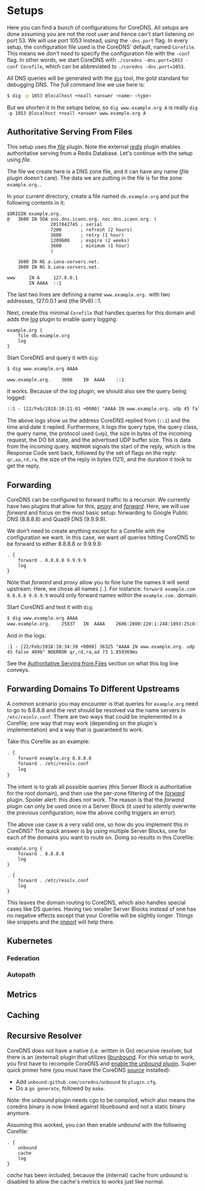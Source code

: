 # Setups

Here you can find a bunch of configurations for CoreDNS. All setups are done assuming you are not the
root user and hence can't start listening on port 53. We will use port 1053 instead, using the
`-dns.port` flag. In every setup, the configuration file used is the CoreDNS' default, named `Corefile`.
This means we *don't need* to specify the configuration file with the `-conf` flag. In other words,
we start CoreDNS with `./coredns -dns.port=1053 -conf Corefile`, which can be abbreviated to
`./coredns -dns.port=1053`.

All DNS queries will be generated with the [`dig`](https://en.wikipedia.org/wiki/Dig_(command))
tool, the gold standard for debugging DNS. The *full* command line we use here is:
~~~ sh
$ dig -p 1053 @localhost +noall +answer <name> <type>
~~~
But we shorten it in the setups below, so `dig www.example.org A` is really
`dig -p 1053 @localhost +noall +answer www.example.org A`

## Authoritative Serving From Files

This setup uses the [*file*](/plugins/file) plugin. Note the external [*redis*](/explugins/redis) plugin
enables authoritative serving from a Redis Database. Let's continue with the setup using *file*.

The file we create here is a DNS zone file, and it can have any name (*file* plugin doesn't care). The
data we are putting in the file is for the zone `example.org.`.

In your current directory, create a file named `db.example.org` and put the following contents in
it:

~~~ dns
$ORIGIN example.org.
@	3600 IN	SOA sns.dns.icann.org. noc.dns.icann.org. (
				2017042745 ; serial
				7200       ; refresh (2 hours)
				3600       ; retry (1 hour)
				1209600    ; expire (2 weeks)
				3600       ; minimum (1 hour)
				)

	3600 IN NS a.iana-servers.net.
	3600 IN NS b.iana-servers.net.

www     IN A     127.0.0.1
        IN AAAA  ::1
~~~
The last two lines are defining a name `www.example.org.` with two addresses, 127.0.0.1 and (the
IPv6) ::1.

Next, create this minimal `Corefile` that handles queries for this domain and adds the
[*log*](/plugins/log) plugin to enable query logging:

~~~ corefile
example.org {
    file db.example.org
    log
}
~~~

Start CoreDNS and query it with `dig`:

~~~ sh
$ dig www.example.org AAAA

www.example.org.    3600    IN  AAAA    ::1
~~~

It works. Because of the *log* plugin, we should also see the query being logged:

~~~ txt
::1 - [22/Feb/2018:10:21:01 +0000] "AAAA IN www.example.org. udp 45 false 4096" NOERROR qr,aa,rd,ra 121 170.195µs
~~~

The above logs show us the address CoreDNS replied from (`::1`) and the time and date it replied.
Furthermore, it logs the query type, the query class, the query name, the protocol used (`udp`), the
size in bytes of the incoming request, the DO bit state, and the advertised UDP buffer size. This is
data from the incoming query. `NOERROR` signals the start of the reply, which is the Response Code
sent back, followed by the set of flags on the reply: `qr,aa,rd,ra`, the size of the reply in bytes
(121), and the duration it took to get the reply.

## Forwarding

CoreDNS can be configured to forward traffic to a recursor. We currently have two plugins that allow
for this, [*proxy*](/plugins/proxy) and [*forward*](/plugins/forward). Here, we will use *forward*
and focus on the most basic setup: forwarding to Google Public DNS (8.8.8.8) and Quad9 DNS
(9.9.9.9).

We don't need to create anything except for a Corefile with the configuration we want. In
this case, we want *all* queries hitting CoreDNS to be forward to either 8.8.8.8 or 9.9.9.9:

~~~ corefile
. {
    forward . 8.8.8.8 9.9.9.9
    log
}
~~~
Note that *forward* and *proxy* allow you to fine tune the names it will send upstream. Here, we
chose all names (`.`). For instance: `forward example.com 8.8.8.8 9.9.9.9` would only forward names
within the `example.com.` domain.

Start CoreDNS and test it with `dig`:
~~~ sh
$ dig www.example.org AAAA
www.example.org.	25837	IN	AAAA	2606:2800:220:1:248:1893:25c8:194
~~~

And in the logs:
~~~
:1 - [22/Feb/2018:10:34:39 +0000] 36325 "AAAA IN www.example.org. udp 45 false 4096" NOERROR qr,rd,ra,ad 73 1.859369ms
~~~

See the [Authoritative Serving from Files](#authoritative-serving-from-files) section on what this log
line conveys.

## Forwarding Domains To Different Upstreams

A common scenario you may encounter is that queries for `example.org` need to go to 8.8.8.8 and
the rest should be resolved via the name servers in `/etc/resolv.conf`. There are two ways that
could be implemented in a Corefile; one way that may work (depending on the plugin's implementation) and
a way that is guaranteed to work.

Take this Corefile as an example:

~~~ txt
. {
    forward example.org 8.8.8.8
    forward . /etc/resolv.conf
    log
}
~~~

The intent is to grab all possible queries (this Server Block is authoritative for the root domain),
and then use the per-zone filtering of the [*forward*](/plugins/forward) plugin. Spoiler alert: this
does not work. The reason is that the *forward* plugin can only be used once in a Server
Block (it used to silently overwrite the previous configuration; now the above config triggers an
error).

The above use case is a very valid one, so how do you implement this in CoreDNS? The quick
answer is by using multiple Server Blocks, one for each of the domains you want to route
on. Doing so results in this Corefile:

~~~ corefile
example.org {
    forward . 8.8.8.8
    log
}

. {
    forward . /etc/resolv.conf
    log
}
~~~

This leaves the domain routing to CoreDNS, which also handles special cases like DS queries. Having
two smaller Server Blocks instead of one has no negative effects except that your Corefile will be
slightly longer. Things like snippets and the [*import*](/plugins/import) will help there.

## Kubernetes

### Federation

### Autopath

## Metrics

## Caching

## Recursive Resolver

CoreDNS does not have a native (i.e. written in Go) recursive resolver, but there is an (external)
plugin that utilizes [libunbound](https://www.unbound.net/). For this setup to work, you first
have to recompile CoreDNS and [enable the *unbound*
plugin](https://coredns.io/2017/07/25/compile-time-enabling-or-disabling-plugins/). Super quick
primer here (you must have the CoreDNS [source](#source) installed):

* Add `unbound:github.com/coredns/unbound` to `plugin.cfg`.
* Do a `go generate`, followed by `make`.

Note: the *unbound* plugin needs cgo to be compiled, which also means the coredns binary is now
linked against libunbound and not a static binary anymore.

Assuming this worked, you can then enable *unbound* with the following Corefile:

~~~ corefile
. {
    unbound
    cache
    log
}
~~~
*cache* has been included, because the (internal) cache from *unbound* is disabled to allow the
cache's metrics to works just like normal.
